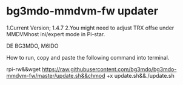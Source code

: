 # bg3mdo-mmdvm-fw updater

1.Current Version; 1.4.7
2.You might need to adjust TRX offse under MMDVMhost ini/expert mode in Pi-star.

DE BG3MDO, M6IDO

How to run, copy and paste the following command into terminal.

rpi-rw&&wget https://raw.githubusercontent.com/bg3mdo/bg3mdo-mmdvm-fw/master/update.sh&&chmod +x update.sh&&./update.sh





